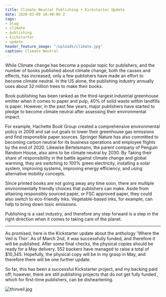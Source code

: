 ```yaml
---
title: Climate Neutral Publishing + Kickstarter Update
date: 2020-03-09 18:40:00 Z
tags:
- blog
- climate
- publishing
- kickstarter
- update
header_feature_image: "/uploads/climate.jpg"
caption: Climate Neutral
---
```


While Climate change has become a popular topic for publishers, and the number of books published about climate change, both the causes and effects, has increased, only a few publishers have made an effort to become climate neutral. In the US alone, the publishing industry annually uses about 32 million trees to make their books. 

Book publishing has been ranked as the third-largest industrial greenhouse emitter when it comes to paper and pulp, 40% of solid waste within landfills is paper. However, in the past few years, major publishers have started to pledge to become climate neutral after assessing their environmental impact. 

For example, Hachette Book Group created a comprehensive environmental policy in 2009 and sat out goals to lower their greenhouse gas emissions and find responsible paper sources. Springer Nature has also committed to becoming carbon neutral for its business operations and employee flights by the end of 2020. Likewise Bertelsmann, the parent company of Penguin Random House, also aims to be climate neutral by 2030. By Taking their share of responsibility in the battle against climate change and global warming, they are switching to 100% green electricity, installing a solar system, improving systems, improving energy efficiency, and using alternative mobility concepts.

Since printed books are not going away any time soon, there are multiple environmentally friendly choices that publishers can make. Aside from attaining responsibly sourced paper, or FSC approved paper, they could also switch to eco-friendly inks. Vegetable-based inks, for example, can help to bring down toxic emissions.

Publishing is a vast industry, and therefore any step forward is a step in the right direction when it comes to taking care of the planet.

-----

As promised, here is the Kickstarter update about the anthology 'Where the Veil is Thin'. As of March 2nd, it was successfully funded, and therefore it will be published. After some final checks, the physical copies should be ready for a May delivery. 552 backers have managed to raise a total of $10,345. Hopefully, the physical copy will be in my grasp in May, and therefore there will be one further update. 

So far, this has been a successful Kickstarter project, and my backing paid off; however, there are still publishing projects that do not get fully funded , which for first-time publishers, can be disheartening. 

![thinveil.jpg](/uploads/thinveil.jpg)
